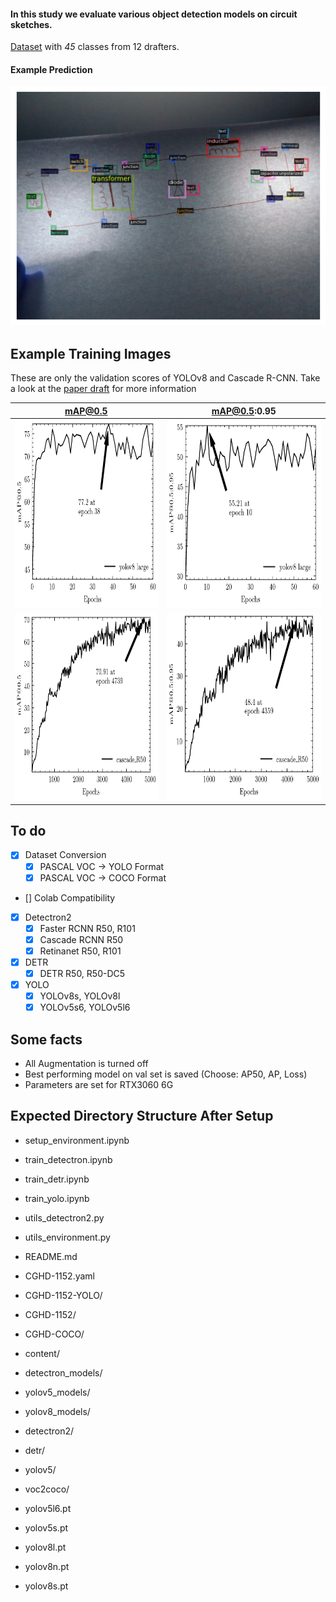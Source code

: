 
#### In this study we evaluate various object detection models on circuit sketches. 
[Dataset](https://osf.io/ju9ck/) with _45_ classes from 12 drafters.
#### Example Prediction
<img src="output3.png " width="600" />

## Example Training Images
These are only the validation scores of YOLOv8 and Cascade R-CNN. Take a look at the [paper draft](paper_draft.pdf) for more information

| mAP@0.5             | mAP@0.5:0.95               |
| ---------------------- | ---------------------- |
| <img src="yolov8l_map_05.png " height="300" /> | <img src="yolov8l_map_0595.png  " height="300" />|
| <img src="cascade_mask_rcnn_R_50_FPN_map_05.png " height="300" /> | <img src="cascade_mask_rcnn_R_50_FPN_map_0595.png " height="300" />  |




## To do
- [x] Dataset Conversion
  - [x] PASCAL VOC -> YOLO Format
  - [x] PASCAL VOC -> COCO Format
- [] Colab Compatibility
- [x] Detectron2
  - [x] Faster RCNN R50, R101
  - [x] Cascade RCNN R50
  - [x] Retinanet R50, R101
- [x] DETR
  - [x] DETR R50, R50-DC5
- [x] YOLO
  - [x] YOLOv8s, YOLOv8l
  - [x] YOLOv5s6, YOLOv5l6  

## Some facts
- All Augmentation is turned off
- Best performing model on val set is saved (Choose: AP50, AP, Loss)
- Parameters are set for RTX3060 6G 


## Expected Directory Structure After Setup
- setup_environment.ipynb
- train_detectron.ipynb
- train_detr.ipynb
- train_yolo.ipynb
- utils_detectron2.py
- utils_environment.py
- README.md

- CGHD-1152.yaml
- CGHD-1152-YOLO/
- CGHD-1152/
- CGHD-COCO/
- content/

- detectron_models/
- yolov5_models/
- yolov8_models/
  
- detectron2/
- detr/
- yolov5/
- voc2coco/
  
- yolov5l6.pt
- yolov5s.pt
- yolov8l.pt
- yolov8n.pt
- yolov8s.pt
